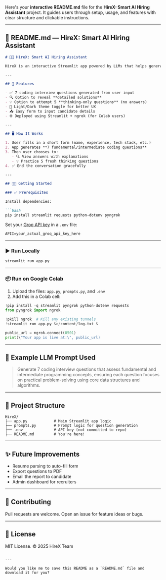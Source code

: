 Here's your **interactive README.md** file for the **HireX: Smart AI Hiring Assistant** project. It guides users through setup, usage, and features with clear structure and clickable instructions.

---

## 📘 README.md — HireX: Smart AI Hiring Assistant

````markdown
# 👩‍💼 HireX: Smart AI Hiring Assistant

HireX is an interactive Streamlit app powered by LLMs that helps generate **coding-based interview questions** tailored to a user's experience and tech stack — with solutions, thinking exercises, and more.

---

## 🚀 Features

- ✅ 7 coding interview questions generated from user input
- 🔍 Option to reveal **detailed solutions**
- 💡 Option to attempt 5 **thinking-only questions** (no answers)
- 🎨 Light/Dark theme toggle for better UX
- 📥 Easy form to input candidate details
- 🌐 Deployed using Streamlit + ngrok (for Colab users)

---

## 🖥️ How It Works

1. User fills in a short form (name, experience, tech stack, etc.)
2. App generates **7 fundamental/intermediate coding questions**
3. Then user chooses to:
   - 🔍 View answers with explanations
   - 💡 Practice 5 fresh thinking questions
4. ✅ End the conversation gracefully

---

## 🧑‍💻 Getting Started

### ✅ Prerequisites

Install dependencies:

```bash
pip install streamlit requests python-dotenv pyngrok
````

Set your [Groq API key](https://console.groq.com/) in a `.env` file:

```
APII=your_actual_groq_api_key_here
```

---

### ▶️ Run Locally

```bash
streamlit run app.py
```

---

### 📦 Run on Google Colab

1. Upload the files: `app.py`, `prompts.py`, and `.env`
2. Add this in a Colab cell:

```python
!pip install -q streamlit pyngrok python-dotenv requests
from pyngrok import ngrok

!pkill ngrok  # Kill any existing tunnels
!streamlit run app.py &>/content/log.txt &

public_url = ngrok.connect(8501)
print(\"Your app is live at:\", public_url)
```

---

## 🧠 Example LLM Prompt Used

> Generate 7 coding interview questions that assess fundamental and intermediate programming concepts, ensuring each question focuses on practical problem-solving using core data structures and algorithms.

---

## 📁 Project Structure

```
HireX/
├── app.py            # Main Streamlit app logic
├── prompts.py        # Prompt logic for question generation
├── .env              # API key (not committed to repo)
├── README.md         # You're here!
```

---

## ✨ Future Improvements

* Resume parsing to auto-fill form
* Export questions to PDF
* Email the report to candidate
* Admin dashboard for recruiters

---

## 🤝 Contributing

Pull requests are welcome. Open an issue for feature ideas or bugs.

---

## 📜 License

MIT License. © 2025 HireX Team

```

---

Would you like me to save this README as a `README.md` file and download it for you?
```
